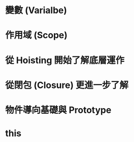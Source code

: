 # 變數 (Varialbe)

# 作用域 (Scope)

# 從 Hoisting 開始了解底層運作

# 從閉包 (Closure) 更進一步了解

# 物件導向基礎與 Prototype

# this